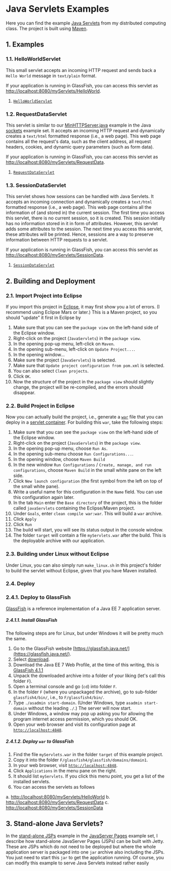# Java Servlets Examples

Here you can find the example [Java Servlets](https://en.wikipedia.org/wiki/Java_Servlet) from my distributed computing class. The project is built using [Maven](http://maven.apache.org/).

## 1. Examples

### 1.1. HelloWorldServlet

This small servlet accepts an incoming HTTP request and sends back a `Hello World` message in `text/plain` format.

If your application is running in GlassFish, you can access this servlet as [http://localhost:8080/myServlets/HelloWorld](http://localhost:8080/myServlets/HelloWorld).

1. [`HelloWorldServlet`](http://github.com/thomasWeise/distributedComputingExamples/tree/master/javaServlets/examples/src/main/java/myServlets/HelloWorldServlet.java)

### 1.2. RequestDataServlet

This servlet is similar to our [MinHTTPServer.java](http://github.com/thomasWeise/distributedComputingExamples/tree/master/sockets/java/src/MinHTTPServer.java) example in the Java [sockets](http://github.com/thomasWeise/distributedComputingExamples/tree/master/sockets/java/) example set. It accepts an incoming HTTP request and dynamically creates a `text/html` formatted response (i.e., a web page). This web page contains all the request's data, such as the client address, all request headers, cookies, and dynamic query parameters (such as form data).

If your application is running in GlassFish, you can access this servlet as [http://localhost:8080/myServlets/RequestData](http://localhost:8080/myServlets/RequestData).

1. [`RequestDataServlet`](http://github.com/thomasWeise/distributedComputingExamples/tree/master/javaServlets/examples/src/main/java/myServlets/RequestDataServlet.java)

### 1.3. SessionDataServlet

This servlet shows how sessions can be handled with Java Servlets. It accepts an incoming connection and dynamically creates a `text/html` formatted response (i.e., a web page). This web page contains all the information of (and stored in) the current session. The first time you access this servlet, there is no current session, so it is created. This session initially has no information stored in it in form of attributes. However, this servlet adds some attributes to the session. The next time you access this servlet, these attributes will be printed. Hence, sessions are a way to preserve information between HTTP requests to a servlet.

If your application is running in GlassFish, you can access this servlet as [http://localhost:8080/myServlets/SessionData](http://localhost:8080/myServlets/SessionData).

1. [`SessionDataServlet`](http://github.com/thomasWeise/distributedComputingExamples/tree/master/javaServlets/examples/src/main/java/myServlets/SessionDataServlet.java)

## 2. Building and Deployment

### 2.1. Import Project into Eclipse

If you import this project in [Eclipse](http://www.eclipse.org), it may first show you a lot of errors. (I recommend using Eclipse Mars or later.) This is a Maven project, so you should "update" it first in Eclipse by

1. Make sure that you can see the `package view` on the left-hand side of the Eclipse window.
2. Right-click on the project (`JavaServlets`) in the `package view`.
3. In the opening pop-up menu, left-click on `Maven`.
4. In the opening sub-menu, left-click on `Update Project...`.
5. In the opening window...
  1. Make sure the project (`JavaServlets`) is selected.
  2. Make sure that `Update project configuration from pom.xml` is selected.
  3. You can also select `Clean projects`.
  4. Click `OK`.
6. Now the structure of the project in the `package view` should slightly change, the project will be re-compiled, and the errors should disappear.


### 2.2. Build Project in Eclipse

Now you can actually build the project, i.e., generate a [`war`](https://en.wikipedia.org/wiki/WAR_file_format_%28Sun%29) file that you can deploy in a [servlet container](https://en.wikipedia.org/wiki/Web_container). For building this `war`, take the following steps:

1. Make sure that you can see the `package view` on the left-hand side of the Eclipse window.
2. Right-click on the project (`JavaServlets`) in the `package view`.
3. In the opening pop-up menu, choose `Run As`.
4. In the opening sub-menu choose `Run Configurations...`.
5. In the opening window, choose `Maven Build`
6. In the new window `Run Configurations` / `Create, manage, and run configurations`, choose `Maven Build` in the small white pane on the left side.
7. Click `New launch configuration` (the first symbol from the left on top of the small white pane).
8. Write a useful name for this configuration in the `Name` field. You can use this configuration again later.
9. In the tab `Main` enter the `Base directory` of the project, this is the folder called `javaServlets` containing the Eclipse/Maven project.
10. Under `Goals`, enter `clean compile war:war`. This will build a `war` archive.
11. Click `Apply`
12. Click `Run`
13. The build will start, you will see its status output in the console window.
14. The folder `target` will contain a file `myServlets.war` after the build. This is the deployable archive with our application.

### 2.3. Building under Linux without Eclipse

Under Linux, you can also simply run `make_linux.sh` in this project's folder to build the servlet without Eclipse, given that you have Maven installed.

### 2.4. Deploy

### 2.4.1. Deploy to GlassFish

[GlassFish](https://glassfish.java.net/) is a reference implementation of a Java EE 7 application server.

##### 2.4.1.1. Install GlassFish

The following steps are for Linux, but under Windows it will be pretty much the same.

1. Go to the GlassFish website [https://glassfish.java.net/](https://glassfish.java.net/).
2. Select [download](https://glassfish.java.net/download.html).
3. Download the Java EE 7 Web Profile, at the time of this writing, this is [GlassFish 4.1.1](http://download.java.net/glassfish/4.1.1/release/glassfish-4.1.1-web.zip)
4. Unpack the downloaded archive into a folder of your liking (let's call this folder `F`).
5. Open a terminal console and go (`cd`) into folder `F`.
6. In the folder `F` (where you unpackaged the archive), go to sub-folder `glassfish4/bin/`, i.e., to `F/glassfish4/bin/`.
7. Type `./asadmin start-domain`. (Under Windows, type `asadmin start-domain` without the leading `./`.) The server will now start.
8. Under Windows, a window may pop up asking you for allowing the program internet access permission, which you should OK.
9. Open your web browser and visit its configuration page at [`http://localhost:4848`](http://localhost:4848).

##### 2.4.1.2. Deploy `war` to GlassFish

1. Find the file `myServlets.war` in the folder `target` of this example project.
2. Copy it into the folder `F/glassfish4/glassfish/domains/domain1`.
3. In your web browser, visit [`http://localhost:4848`](http://localhost:4848).
4. Click `Applications` in the menu pane on the right.
5. It should list `myServlets`. If you click this menu point, you get a list of the installed servlets.
6. You can access the servlets as follows

  a. [http://localhost:8080/myServlets/HelloWorld](http://localhost:8080/myServlets/HelloWorld)
  b. [http://localhost:8080/myServlets/RequestData](http://localhost:8080/myServlets/RequestData)
  c. [http://localhost:8080/myServlets/SessionData](http://localhost:8080/myServlets/SessionData)
  
  
## 3. Stand-alone Java Servlets?

In the [stand-alone JSPs](http://github.com/thomasWeise/distributedComputingExamples/tree/master/javaServerPages/standAloneJSPsWithJetty) example in the [JavaServer Pages](http://github.com/thomasWeise/distributedComputingExamples/tree/master/javaServerPages/) example set, I describe how stand-alone JavaServer Pages (JSPs) can be built with Jetty. These are JSPs which do not need to be deployed but where the whole application server is packaged into one `jar` archive also including the JSPs. You just need to start this `jar` to get the application running. Of course, you can modify this example to serve Java Servlets instead rather easily
